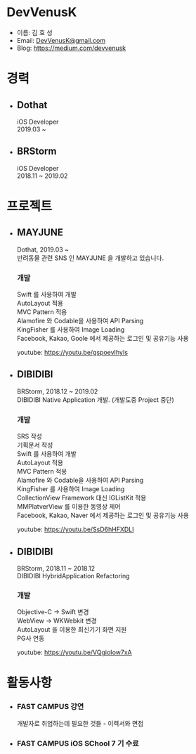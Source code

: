 # DevVenusK

* 이름: 김 효 성 </br>
* Email: DevVenusK@gmail.com </br>
* Blog: https://medium.com/devvenusk

# 경력
 
* ## Dothat </br>
    iOS Developer </br> 
    2019.03 ~
    
* ## BRStorm </br>
    iOS Developer </br>
    2018.11 ~ 2019.02
 
# 프로젝트

* ## MAYJUNE </br>
    Dothat, 2019.03 ~ </br>
    반려동물 관련 SNS 인 MAYJUNE 을 개발하고 있습니다.
    
    ### 개발
    Swift 를 사용하여 개발 </br>
    AutoLayout 적용</br>
    MVC Pattern 적용</br>
    Alamofire 와 Codable을 사용하여 API Parsing</br>
    KingFisher 를 사용하여 Image Loading</br>
    Facebook, Kakao, Goole 에서 제공하는 로그인 및 공유기능 사용</br>
    
    youtube: https://youtu.be/gspoevIhyIs
    
* ## DIBIDIBI </br>
    BRStorm, 2018.12 ~ 2019.02</br>
    DIBIDIBI Native Application 개발.
    (개발도중 Project 중단)
    
    ### 개발
    SRS 작성 </br>
    기획문서 작성 </br>
    Swift 를 사용하여 개발 </br>
    AutoLayout 적용</br>
    MVC Pattern 적용</br>
    Alamofire 와 Codable을 사용하여 API Parsing</br>
    KingFisher 를 사용하여 Image Loading</br>
    CollectionView Framework 대신 IGListKit 적용</br>
    MMPlatverView 를 이용한 동영상 제어 </br>
    Facebook, Kakao, Naver 에서 제공하는 로그인 및 공유기능 사용</br>
    
    youtube: https://youtu.be/SsD6hHFXDLI
    
* ## DIBIDIBI </br>
    BRStorm, 2018.11 ~ 2018.12 </br>
    DIBIDIBI HybridApplication Refactoring
    
    ### 개발
    Objective-C -> Swift 변경</br>
    WebView -> WKWebkit 변경</br>
    AutoLayout 을 이용한 최신기기 화면 지원</br>
    PG사 연동</br>
    
    youtube: https://youtu.be/VQgioIow7xA
     
# 활동사항

* ### FAST CAMPUS 강연 </br> 
   개발자로 취업하는데 필요한 것들 - 이력서와 면접 
* ### FAST CAMPUS iOS SChool 7 기 수료

